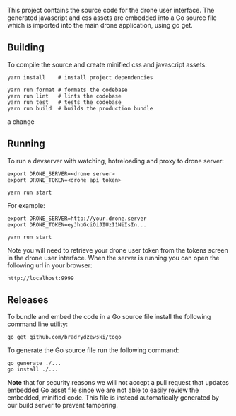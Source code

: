 This project contains the source code for the drone user interface. The generated javascript and css assets are embedded into a Go source file which is imported into the main drone application, using go get.

## Building

To compile the source and create minified css and javascript assets:

```text
yarn install    # install project dependencies

yarn run format # formats the codebase
yarn run lint   # lints the codebase
yarn run test   # tests the codebase
yarn run build  # builds the production bundle
```

a change

## Running

To run a devserver with watching, hotreloading and proxy to drone server:

```text
export DRONE_SERVER=<drone server>
export DRONE_TOKEN=<drone api token>

yarn run start
```

For example:

```text
export DRONE_SERVER=http://your.drone.server
export DRONE_TOKEN=eyJhbGciOiJIUzI1NiIsIn...

yarn run start
```

Note you will need to retrieve your drone user token from the tokens screen in the drone user interface. When the server is running you can open the following url in your browser:

```text
http://localhost:9999
```

## Releases

To bundle and embed the code in a Go source file install the following command line utility:

```text
go get github.com/bradrydzewski/togo
```

To generate the Go source file run the following command:

```text
go generate ./...
go install ./...
```

__Note__ that for security reasons we will not accept a pull request that updates embedded Go asset file since we are not able to easily review the embedded, minified code. This file is instead automatically generated by our build server to prevent tampering.
